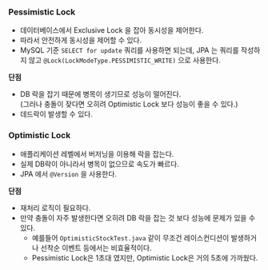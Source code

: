 
### Pessimistic Lock
- 데이터베이스에서 Exclusive Lock 을 잡아 동시성을 제어한다. 
- 따라서 안전하게 동시성을 제어할 수 있다.
- MySQL 기준 `SELECT for update` 쿼리를 사용하면 되는데, JPA 는 쿼리를 작성하지 않고 `@Lock(LockModeType.PESSIMISTIC_WRITE)` 으로 사용한다.

**단점**
- DB 락을 잡기 때문에 병목이 생기므로 성능이 떨어진다.   
  (그러나 충돌이 잦다면 오히려 Optimistic Lock 보다 성능이 좋을 수 있다.)
- 데드락이 발생할 수 있다.

### Optimistic Lock
- 애플리케이션 레벨에서 버저닝을 이용해 락을 잡는다.
- 실제 DB락이 아니라서 병목이 없으므로 속도가 빠르다.
- JPA 에서 `@Version` 을 사용한다.

**단점**
- 재처리 로직이 필요하다.
- 만약 충돌이 자주 발생한다면 오히려 DB 락을 잡는 것 보다 성능에 문제가 있을 수 있다.
  - 예를들어 `OptimisticStockTest.java` 같이 무조건 레이스컨디션이 발생하거나 선착순 이벤트 등에서는 비효율적이다.
  - Pessimistic Lock은 1초대 였지만, Optimistic Lock은 거의 5초에 가까웠다.